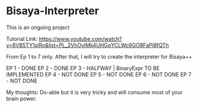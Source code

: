 # Bisaya-Interpreter

This is an ongoing project

Tutorial Link: https://www.youtube.com/watch?v=8VB5TY1sIRo&list=PL_2VhOvlMk4UHGqYCLWc6GO8FaPl8fQTh

From Ep 1 to 7 only. After that, I will try to create the interpreter for Bisaya++

EP 1 - DONE
EP 2 - DONE
EP 3 - HALFWAY | BinaryExpr TO BE IMPLEMENTED
EP 4 - NOT DONE
EP 5 - NOT DONE
EP 6 - NOT DONE
EP 7 - NOT DONE

My thoughts: Do-able but it is very tricky and will consume most of your brain power.